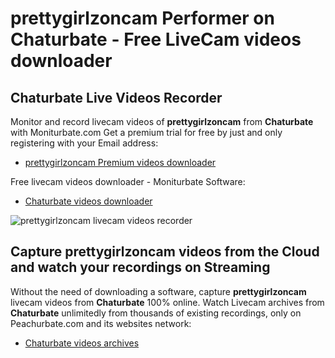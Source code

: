 # prettygirlzoncam Performer on Chaturbate - Free LiveCam videos downloader

## Chaturbate Live Videos Recorder

Monitor and record livecam videos of **prettygirlzoncam** from **Chaturbate** with Moniturbate.com
Get a premium trial for free by just and only registering with your Email address:
* [prettygirlzoncam Premium videos downloader](https://moniturbate.com/request-demo-licence-key.html)

Free livecam videos downloader - Moniturbate Software:
* [Chaturbate videos downloader](https://moniturbate.com/moniturbate-download-software.html)

![prettygirlzoncam livecam videos recorder](https://peachurnet.com/templates/moniturbate-software.png)


## Capture prettygirlzoncam videos from the Cloud and watch your recordings on Streaming

Without the need of downloading a software, capture **prettygirlzoncam** livecam videos from **Chaturbate** 100% online.
Watch Livecam archives from **Chaturbate** unlimitedly from thousands of existing recordings, only on Peachurbate.com and its websites network:
* [Chaturbate videos archives](https://peachurnet.com/)
